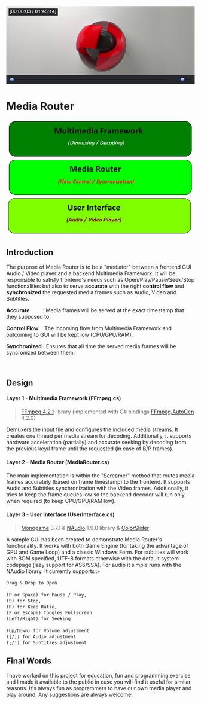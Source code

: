 <div style="text-align:center"><img src="readme2.png" /></div>

# Media Router

<div style="text-align:center"><img src="readme1.png" /></div>


## Introduction
The purpose of Media Router is to be a "mediator" between a frontend GUI Audio / Video player and a backend Multimedia Framework. It will be responsible to satisfy frontend's needs such as Open/Play/Pause/Seek/Stop functionalities but also to serve __accurate__ with the right __control flow__ and __synchronized__ the requested media frames such as Audio, Video and Subtitles.

__Accurate__ &nbsp;&nbsp;&nbsp;&nbsp;&nbsp;&nbsp;&nbsp;&nbsp;: Media frames will be served at the exact timestamp that they supposed to.

__Control Flow__ &nbsp;: The incoming flow from Multimedia Framework and outcoming to GUI will be kept low (CPU/GPU/RAM).

__Synchronized__ : Ensures that all time the served media frames will be syncronized between them.

<br/>

## Design

#### Layer 1 - Multimedia Framework (FFmpeg.cs)

> <a href="https://www.ffmpeg.org/">FFmpeg 4.2.1</a> library (implemented with C# bindings <a href="https://github.com/Ruslan-B/FFmpeg.AutoGen">FFmpeg.AutoGen</a> 4.2.0)

Demuxers the input file and configures the included media streams. It creates one thread per media stream for decoding. Additionally, it supports hardware acceleration (partially) and accurate seeking by decoding from the previous key/I frame until the requested (in case of B/P frames).

#### Layer 2 - Media Router (MediaRouter.cs)

The main implementation is within the "Screamer" method that routes media frames accurately (based on frame timestamp) to the frontend. It supports Audio and Subtitles synchronization with the Video frames. Additionally, it tries to keep the frame queues low so the backend decoder will run only when required (to keep CPU/GPU/RAM low).

#### Layer 3 - User Interface (UserInterface.cs)

> <a href="http://www.monogame.net/">Monogame</a> 3.7.1 & <a href="https://github.com/naudio/NAudio">NAudio</a> 1.9.0 library & <a href="https://www.codeproject.com/Tips/1193311/Csharp-Slider-Trackbar-Control-using-Windows-Forms">ColorSlider</a>

A sample GUI has been created to demonstrate Media Router's functionality. It works with both Game Engine (for taking the advantage of GPU and Game Loop) and a classic Windows Form. For subtitles will work with BOM specified, UTF-8 formats otherwise with the default system codepage (lazy support for ASS/SSA). For audio it simple runs with the NAudio library. It currently supports :- 

    Drag & Drop to Open

    (P or Space) for Pause / Play, 
    (S) for Stop, 
    (R) for Keep Ratio, 
    (F or Escape) toggles Fullscreen
    (Left/Right) for Seeking

    (Up/Down) for Volume adjustment
    ([/]) for Audio adjustment
    (;/') for Subtitles adjustment

## Final Words
I have worked on this project for education, fun and programming exercise and I made it available to the public in case you will find it useful for similar reasons. It's always fun as programmers to have our own media player and play around. Any suggestions are always welcome!